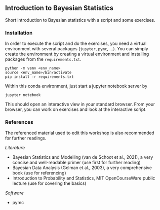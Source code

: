 Introduction to Bayesian Statistics
---

Short introduction to Bayesian statistics with a script and some exercises.

### Installation
In order to execute the script and do the exercises, you need a virtual environment with several packages (`jupyter`, `pymc`, ...). You can simply create the environment by creating a virtual environment and installing packages from the `requirements.txt`.
```shell
python -m venv <env_name>
source <env_name>/bin/activate
pip install -r requirements.txt
```
Within this conda environment, just start a jupyter notebook server by
```shell
jupyter notebook
```
This should open an interactive view in your standard browser. From your browser, you can work on exercises and look at the interactive script.

### References
The referenced material used to edit this workshop is also recommended for further readings.

*Literature*
- Bayesian Statistics and Modelling (van de Schoot et al., 2021), a very concise and well-readable primer (use first for further reading)
- Bayesian Data Analysis (Gelman et al., 2003), a very comprehensive book (use for referencing)
- Introduction to Probability and Statistics, MIT OpenCourseWare public lecture (use for covering the basics)

*Software*
- pymc

